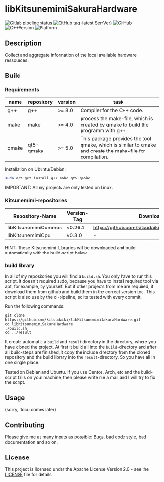 # libKitsunemimiSakuraHardware

![Gitlab pipeline status](https://img.shields.io/gitlab/pipeline/kitsudaiki/libKitsunemimiSakuraHardware?label=build%20and%20test&style=flat-square)
![GitHub tag (latest SemVer)](https://img.shields.io/github/v/tag/kitsudaiki/libKitsunemimiSakuraHardware?label=version&style=flat-square)
![GitHub](https://img.shields.io/github/license/kitsudaiki/libKitsunemimiSakuraHardware?style=flat-square)
![C++Version](https://img.shields.io/badge/c%2B%2B-17-blue?style=flat-square)
![Platform](https://img.shields.io/badge/platform-Linux--x64-lightgrey?style=flat-square)

## Description

Collect and aggregate information of the local available hardware ressources.

## Build

### Requirements

name | repository | version | task
--- | --- | --- | ---
g++ | g++ | >= 8.0 | Compiler for the C++ code.
make | make | >= 4.0 | process the make-file, which is created by qmake to build the programm with g++
qmake | qt5-qmake | >= 5.0 | This package provides the tool qmake, which is similar to cmake and create the make-file for compilation.

Installation on Ubuntu/Debian:

```bash
sudo apt-get install g++ make qt5-qmake
```

IMPORTANT: All my projects are only tested on Linux.

### Kitsunemimi-repositories

Repository-Name | Version-Tag | Download-Path
--- | --- | ---
libKitsunemimiCommon | v0.26.1 | https://github.com/kitsudaiki/libKitsunemimiCommon.git
libKitsunemimiCpu | v0.3.0 | -

HINT: These Kitsunemimi-Libraries will be downloaded and build automatically with the build-script below.

### build library

In all of my repositories you will find a `build.sh`. You only have to run this script. It doesn't required sudo, because you have to install required tool via apt, for example, by yourself. But if other projects from me are required, it download them from github and build them in the correct version too. This script is also use by the ci-pipeline, so its tested with every commit.


Run the following commands:

```
git clone https://github.com/kitsudaiki/libKitsunemimiSakuraHardware.git
cd libKitsunemimiSakuraHardware
./build.sh
cd ../result
```

It create automatic a `build` and `result` directory in the directory, where you have cloned the project. At first it build all into the `build`-directory and after all build-steps are finished, it copy the include directory from the cloned repository and the build library into the `result`-directory. So you have all in one single place.

Tested on Debian and Ubuntu. If you use Centos, Arch, etc and the build-script fails on your machine, then please write me a mail and I will try to fix the script.

## Usage

(sorry, docu comes later)


## Contributing

Please give me as many inputs as possible: Bugs, bad code style, bad documentation and so on.

## License

This project is licensed under the Apache License Version 2.0 - see the [LICENSE](LICENSE) file for details
